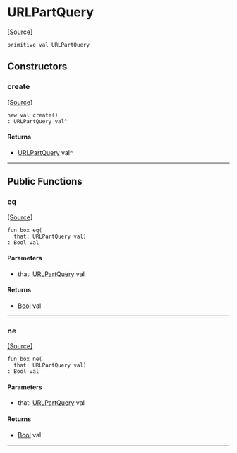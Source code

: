 # URLPartQuery
<span class="source-link">[[Source]](src/server/url_encode.md#L5)</span>
```pony
primitive val URLPartQuery
```

## Constructors

### create
<span class="source-link">[[Source]](src/server/url_encode.md#L5)</span>


```pony
new val create()
: URLPartQuery val^
```

#### Returns

* [URLPartQuery](server-URLPartQuery.md) val^

---

## Public Functions

### eq
<span class="source-link">[[Source]](src/server/url_encode.md#L6)</span>


```pony
fun box eq(
  that: URLPartQuery val)
: Bool val
```
#### Parameters

*   that: [URLPartQuery](server-URLPartQuery.md) val

#### Returns

* [Bool](builtin-Bool.md) val

---

### ne
<span class="source-link">[[Source]](src/server/url_encode.md#L6)</span>


```pony
fun box ne(
  that: URLPartQuery val)
: Bool val
```
#### Parameters

*   that: [URLPartQuery](server-URLPartQuery.md) val

#### Returns

* [Bool](builtin-Bool.md) val

---

